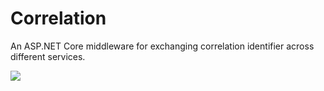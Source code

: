 # Correlation
An ASP.NET Core middleware for exchanging correlation identifier across different services.

![](https://github.com/DoctorOnline/Correlation/workflows/Build/badge.svg)
